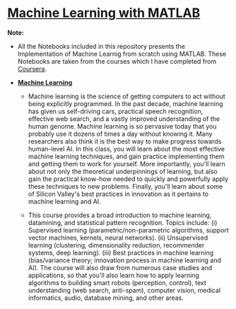 # [**Machine Learning with MATLAB**](https://www.coursera.org/learn/machine-learning?)

**Note:**
- All the Notebooks included in this repository presents the Implementation of Machine Learnig from scratch using MATLAB. These Notebooks are taken from the courses which I have completed from [Coursera](https://www.coursera.org/).

- [**Machine Learning**](https://www.coursera.org/learn/machine-learning?)
  - Machine learning is the science of getting computers to act without being explicitly programmed. In the past decade, machine learning has given us self-driving cars, practical speech recognition, effective web search, and a vastly improved understanding of the human genome. Machine learning is so pervasive today that you probably use it dozens of times a day without knowing it. Many researchers also think it is the best way to make progress towards human-level AI. In this class, you will learn about the most effective machine learning techniques, and gain practice implementing them and getting them to work for yourself. More importantly, you'll learn about not only the theoretical underpinnings of learning, but also gain the practical know-how needed to quickly and powerfully apply these techniques to new problems. Finally, you'll learn about some of Silicon Valley's best practices in innovation as it pertains to machine learning and AI.

  - This course provides a broad introduction to machine learning, datamining, and statistical pattern recognition. Topics include: (i) Supervised learning (parametric/non-parametric algorithms, support vector machines, kernels, neural networks). (ii) Unsupervised learning (clustering, dimensionality reduction, recommender systems, deep learning). (iii) Best practices in machine learning (bias/variance theory; innovation process in machine learning and AI). The course will also draw from numerous case studies and applications, so that you'll also learn how to apply learning algorithms to building smart robots (perception, control), text understanding (web search, anti-spam), computer vision, medical informatics, audio, database mining, and other areas.
